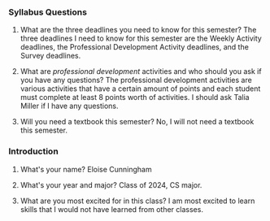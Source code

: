 ### Syllabus Questions
1. What are the three deadlines you need to know for this semester?
The three deadlines I need to know for this semester are the Weekly Activity deadlines, the Professional Development Activity deadlines, and the Survey deadlines. 

2. What are *professional development* activities and who should you ask 
if you have any questions?
The professional development activities are various activities that have a certain amount of points and each student must complete at least 8 points worth of activities. I should ask Talia Miller if I have any questions. 

3. Will you need a textbook this semester?
No, I will not need a textbook this semester. 

### Introduction
1. What's your name?
Eloise Cunningham 

2. What's your year and major?
Class of 2024, CS major. 

3. What are you most excited for in this class?
I am most excited to learn skills that I would not have learned from other classes. 